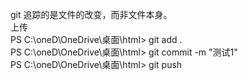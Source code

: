git 追踪的是文件的改变，而非文件本身。<br>
上传 <br>
PS C:\oneD\OneDrive\桌面\html> git add . <br>
PS C:\oneD\OneDrive\桌面\html> git commit -m "测试1"  <br>
PS C:\oneD\OneDrive\桌面\html> git push <br>
